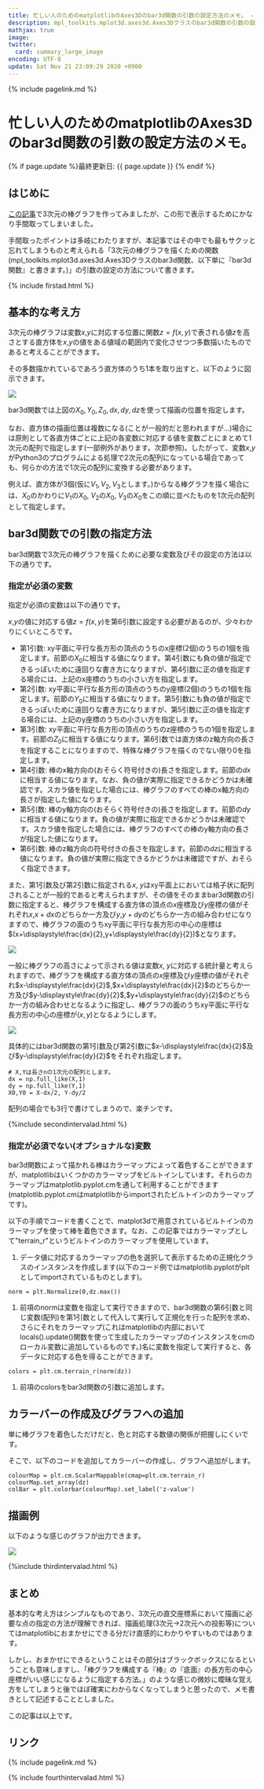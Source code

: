 ```yaml
---
title: 忙しい人のためのmatplotlibのAxes3Dのbar3d関数の引数の設定方法のメモ。 - panda大学習帳外伝
description: mpl_toolkits.mplot3d.axes3d.Axes3Dクラスのbar3d関数の引数の設定の方法についてのメモです。
mathjax: true
image: 
twitter: 
  card: summary_large_image
encoding: UTF-8
update: Sat Nov 21 23:09:29 2020 +0900
---
```

{% include pagelink.md %}
# 忙しい人のためのmatplotlibのAxes3Dのbar3d関数の引数の設定方法のメモ。
{% if page.update %}最終更新日: {{ page.update }} {% endif %}
## はじめに
[この記事](https://pandanote.info/?p=6890)で3次元の棒グラフを作ってみましたが、この形で表示するためにかなり手間取ってしまいました。

手間取ったポイントは多岐にわたりますが、本記事ではその中でも最もサクッと忘れてしまうものと考えられる「3次元の棒グラフを描くための関数(mpl_toolkits.mplot3d.axes3d.Axes3Dクラスのbar3d関数、以下単に『bar3d関数』と書きます。)」の引数の設定の方法について書きます。

{% include firstad.html %}

## 基本的な考え方
3次元の棒グラフは変数$x$,$y$に対応する位置に関数$z = f(x,y)$で表される値$z$を高さとする直方体を$x$,$y$の値をある値域の範囲内で変化させつつ多数描いたものであると考えることができます。

その多数描かれているであろう直方体のうち1本を取り出すと、以下のように図示できます。

<a href="https://pandanote.info/?attachment_id=6964"><img src="https://pandanote.info/wordpress/wp-content/uploads/2020/11/matplotlib_bar3d_scene0.png"/></a>

bar3d関数では上図の$X_0, Y_0, Z_0, dx, dy, dz$を使って描画の位置を指定します。

なお、直方体の描画位置は複数になる(ことが一般的だと思われますが…)場合には原則として各直方体ごとに上記の各変数に対応する値を変数ごとにまとめて1次元の配列で指定します(一部例外があります。次節参照)。したがって、変数$x$,$y$がPython3のプログラムによる処理で2次元の配列になっている場合であっても、何らかの方法で1次元の配列に変換する必要があります。

例えば、直方体が3個(仮に$V_1,V_2,V_3$とします。)からなる棒グラフを描く場合には、$X_0$のかわりに$V_1$の$X_0$, $V_2$の$X_0$, $V_3$の$X_0$をこの順に並べたものを1次元の配列として指定します。
## bar3d関数での引数の指定方法
bar3d関数で3次元の棒グラフを描くために必要な変数及びその設定の方法は以下の通りです。
### 指定が必須の変数
指定が必須の変数は以下の通りです。

$x$,$y$の値に対応する値$z=f(x,y)$を第6引数に設定する必要があるのが、少々わかりにくいところです。

* 第1引数: xy平面に平行な長方形の頂点のうちのx座標(2個)のうちの1個を指定します。前節の$X_0$に相当する値になります。第4引数にも負の値が指定できるっぽいために遠回りな書き方になりますが、第4引数に正の値を指定する場合には、上記のx座標のうちの小さい方を指定します。
* 第2引数: xy平面に平行な長方形の頂点のうちのy座標(2個)のうちの1個を指定します。前節の$Y_0$に相当する値になります。第5引数にも負の値が指定できるっぽいために遠回りな書き方になりますが、第5引数に正の値を指定する場合には、上記のy座標のうちの小さい方を指定します。
* 第3引数: xy平面に平行な長方形の頂点のうちのz座標のうちの1個を指定します。前節の$Z_0$に相当する値になります。第6引数では直方体のz軸方向の長さを指定することになりますので、特殊な棒グラフを描くのでない限り0を指定します。
* 第4引数: 棒のx軸方向の(おそらく符号付きの)長さを指定します。前節の$dx$に相当する値になります。なお、負の値が実際に指定できるかどうかは未確認です。スカラ値を指定した場合には、棒グラフのすべての棒のx軸方向の長さが指定した値になります。
* 第5引数: 棒のy軸方向の(おそらく符号付きの)長さを指定します。前節の$dy$に相当する値になります。負の値が実際に指定できるかどうかは未確認です。スカラ値を指定した場合には、棒グラフのすべての棒のy軸方向の長さが指定した値になります。
* 第6引数: 棒のz軸方向の符号付きの長さを指定します。前節の$dz$に相当する値になります。負の値が実際に指定できるかどうかは未確認ですが、おそらく指定できます。

また、第1引数及び第2引数に指定される$x$, $y$はxy平面上においては格子状に配列されることが一般的であると考えられますが、その値をそのままbar3d関数の引数に指定すると、棒グラフを構成する直方体の頂点の$x$座標及び$y$座標の値がそれぞれ$x$,$x+dx$のどちらか一方及び$y$,$y+dy$のどちらか一方の組み合わせになりますので、棒グラフの面のうちxy平面に平行な長方形の中心の座標は$(x+\displaystyle\frac{dx}{2},y+\displaystyle\frac{dy}{2})$となります。

<a href="https://pandanote.info/?attachment_id=6966"><img src="https://pandanote.info/wordpress/wp-content/uploads/2020/11/xy_plane.png"/></a>

一般に棒グラフの高さによって示される値は変数$x$, $y$に対応する統計量と考えられますので、棒グラフを構成する直方体の頂点の$x$座標及び$y$座標の値がそれぞれ$x-\displaystyle\frac{dx}{2}$,$x+\displaystyle\frac{dx}{2}$のどちらか一方及び$y-\displaystyle\frac{dy}{2}$,$y+\displaystyle\frac{dy}{2}$のどちらか一方の組み合わせとなるように指定し、棒グラフの面のうちxy平面に平行な長方形の中心の座標が$(x,y)$となるようにします。

<a href="https://pandanote.info/?attachment_id=6967"><img src="https://pandanote.info/wordpress/wp-content/uploads/2020/11/xy_plane_adjusted.png"/></a>

具体的にはbar3d関数の第1引数及び第2引数に$x-\displaystyle\frac{dx}{2}$及び$y-\displaystyle\frac{dy}{2}$をそれぞれ指定します。
```
# X,Yは長さnの1次元の配列とします。
dx = np.full_like(X,1)
dy = np.full_like(Y,1)
X0,Y0 = X-dx/2, Y-dy/2
```
配列の場合でも3行で書けてしまうので、楽チンです。

{%include secondintervalad.html %}

### 指定が必須でない(オプショナルな)変数
bar3d関数によって描かれる棒はカラーマップによって着色することができますが、matplotlibはいくつかのカラーマップをビルトインしています。それらのカラーマップはmatplotlib.pyplot.cmを通して利用することができます(matplotlib.pyplot.cmはmatplotlibからimportされたビルトインのカラーマップです)。

以下の手順でコードを書くことで、matplot3dで用意されているビルトインのカラーマップを使って棒を着色できます。なお、この記事ではカラーマップとして"terrain_r"というビルトインのカラーマップを使用しています。
1. データ値に対応するカラーマップの色を選択して表示するための正規化クラスのインスタンスを作成します(以下のコード例ではmatplotlib.pyplotがpltとしてimportされているものとします)。
```
norm = plt.Normalize(0,dz.max())
```
1. 前項のnormは変数を指定して実行できますので、bar3d関数の第6引数と同じ変数(配列)を第1引数として代入して実行して正規化を行った配列を求め、さらにそれをカラーマップ(これはmatplotlibの内部においてlocals().update()関数を使って生成したカラーマップのインスタンスをcmのローカル変数に追加しているものです。)名に変数を指定して実行すると、各データに対応する色を得ることができます。
```
colors = plt.cm.terrain_r(norm(dz))
```
1. 前項のcolorsをbar3d関数の引数に追加します。
## カラーバーの作成及びグラフへの追加
単に棒グラフを着色しただけだと、色と対応する数値の関係が把握しにくいです。

そこで、以下のコードを追加してカラーバーの作成し、グラフへ追加がします。
```
colourMap = plt.cm.ScalarMappable(cmap=plt.cm.terrain_r)
colourMap.set_array(dz)
colBar = plt.colorbar(colourMap).set_label('z-value')
```
## 描画例
以下のような感じのグラフが出力できます。

<a href="https://pandanote.info/?attachment_id=6965"><img src="https://pandanote.info/wordpress/wp-content/uploads/2020/11/freqreadtest_3d_20201119184539.png"/></a>

{%include thirdintervalad.html %}

## まとめ
基本的な考え方はシンプルなものであり、3次元の直交座標系において描画に必要な点の指定の方法が理解できれば、描画処理(3次元→2次元への投影等)についてはmatplotlibにおまかせにできる分だけ直感的にわかりやすいものではあります。

しかし、おまかせにできるということはその部分はブラックボックスになるということも意味しますし、「棒グラフを構成する『棒』の『底面』の長方形の中心座標がいい感じになるように指定する方法。」のような感じの微妙に曖昧な覚え方をしてしまうと後でほぼ確実にわからなくなってしまうと思ったので、メモ書きとして記述することとしました。

この記事は以上です。
## リンク

{% include pagelink.md %}

{% include fourthintervalad.html %}
